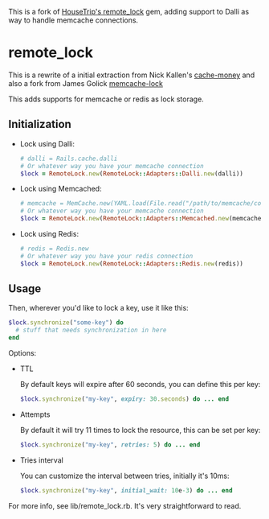 This is a fork of [HouseTrip's remote_lock](https://github.com/HouseTrip/remote_lock) gem, adding support to Dalli as way to handle memcache connections.

remote_lock
===========

This is a rewrite of a initial extraction from Nick Kallen's [cache-money](http://github.com/nkallen/cache-money) and
also a fork from James Golick [memcache-lock](https://github.com/jamesgolick/memcache-lock)

This adds supports for memcache or redis as lock storage.

Initialization
-------------

* Lock using Dalli:

  ```ruby
  # dalli = Rails.cache.dalli
  # Or whatever way you have your memcache connection
  $lock = RemoteLock.new(RemoteLock::Adapters::Dalli.new(dalli))
  ```

* Lock using Memcached:

  ```ruby
  # memcache = MemCache.new(YAML.load(File.read("/path/to/memcache/config")))
  # Or whatever way you have your memcache connection
  $lock = RemoteLock.new(RemoteLock::Adapters::Memcached.new(memcache))
  ```

* Lock using Redis:

  ```ruby
  # redis = Redis.new
  # Or whatever way you have your redis connection
  $lock = RemoteLock.new(RemoteLock::Adapters::Redis.new(redis))
  ```

Usage
-----

Then, wherever you'd like to lock a key, use it like this:

```ruby
$lock.synchronize("some-key") do
  # stuff that needs synchronization in here
end
```

Options:

* TTL

  By default keys will expire after 60 seconds, you can define this per key:

  ```ruby
  $lock.synchronize("my-key", expiry: 30.seconds) do ... end
  ```

* Attempts

  By default it will try 11 times to lock the resource, this can be set per key:

  ```ruby
  $lock.synchronize("my-key", retries: 5) do ... end
  ```

* Tries interval

  You can customize the interval between tries, initially it's 10ms:

  ```ruby
  $lock.synchronize("my-key", initial_wait: 10e-3) do ... end
  ```

For more info, see lib/remote_lock.rb. It's very straightforward to read.
